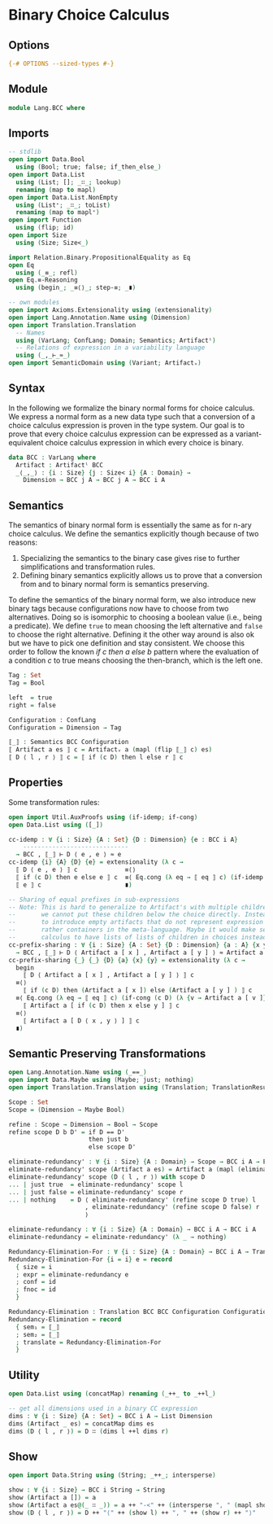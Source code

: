 # Binary Choice Calculus

## Options

```agda
{-# OPTIONS --sized-types #-}
```

## Module

```agda
module Lang.BCC where
```

## Imports

```agda
-- stdlib
open import Data.Bool
  using (Bool; true; false; if_then_else_)
open import Data.List
  using (List; []; _∷_; lookup)
  renaming (map to mapl)
open import Data.List.NonEmpty
  using (List⁺; _∷_; toList)
  renaming (map to mapl⁺)
open import Function
  using (flip; id)
open import Size
  using (Size; Size<_)

import Relation.Binary.PropositionalEquality as Eq
open Eq
  using (_≡_; refl)
open Eq.≡-Reasoning
  using (begin_; _≡⟨⟩_; step-≡; _∎)

-- own modules
open import Axioms.Extensionality using (extensionality)
open import Lang.Annotation.Name using (Dimension)
open import Translation.Translation
  -- Names
  using (VarLang; ConfLang; Domain; Semantics; Artifactˡ)
  -- Relations of expression in a variability language
  using (_,_⊢_≈_)
open import SemanticDomain using (Variant; Artifactᵥ)
```

## Syntax

In the following we formalize the binary normal forms for choice calculus. We express a normal form as a new data type such that a conversion of a choice calculus expression is proven in the type system. Our goal is to prove that every choice calculus expression can be expressed as a variant-equivalent choice calculus expression in which every choice is binary.

```agda
data BCC : VarLang where
  Artifact : Artifactˡ BCC
  _⟨_,_⟩ : {i : Size} {j : Size< i} {A : Domain} →
    Dimension → BCC j A → BCC j A → BCC i A
```

## Semantics

The semantics of binary normal form is essentially the same as for n-ary choice calculus.
We define the semantics explicitly though because of two reasons:

1. Specializing the semantics to the binary case gives rise to further simplifications and transformation rules.
2. Defining binary semantics explicitly allows us to prove that a conversion from and to binary normal form is semantics preserving.

To define the semantics of the binary normal form, we also introduce new binary tags because configurations now have to choose from two alternatives.
Doing so is isomorphic to choosing a boolean value (i.e., being a predicate).
We define `true` to mean choosing the left alternative and `false` to choose the right alternative.
Defining it the other way around is also ok but we have to pick one definition and stay consistent.
We choose this order to follow the known _if c then a else b_ pattern where the evaluation of a condition _c_ to true means choosing the then-branch, which is the left one.
```agda
Tag : Set
Tag = Bool

left  = true
right = false

Configuration : ConfLang
Configuration = Dimension → Tag

⟦_⟧ : Semantics BCC Configuration
⟦ Artifact a es ⟧ c = Artifactᵥ a (mapl (flip ⟦_⟧ c) es)
⟦ D ⟨ l , r ⟩ ⟧ c = ⟦ if (c D) then l else r ⟧ c
```

## Properties

Some transformation rules:
```agda
open import Util.AuxProofs using (if-idemp; if-cong)
open Data.List using ([_])

cc-idemp : ∀ {i : Size} {A : Set} {D : Dimension} {e : BCC i A}
    -----------------------------
  → BCC , ⟦_⟧ ⊢ D ⟨ e , e ⟩ ≈ e
cc-idemp {i} {A} {D} {e} = extensionality (λ c →
  ⟦ D ⟨ e , e ⟩ ⟧ c             ≡⟨⟩
  ⟦ if (c D) then e else e ⟧ c  ≡⟨ Eq.cong (λ eq → ⟦ eq ⟧ c) (if-idemp (c D)) ⟩
  ⟦ e ⟧ c                       ∎)

-- Sharing of equal prefixes in sub-expressions
-- Note: This is hard to generalize to Artifact's with multiple children because
--       we cannot put these children below the choice directly. Instead we would have
--       to introduce empty artifacts that do not represent expression in the object language but
--       rather containers in the meta-language. Maybe it would make sense to generalize choice
--       calculus to have lists of lists of children in choices instead of exactly one subtree per alternative.
cc-prefix-sharing : ∀ {i : Size} {A : Set} {D : Dimension} {a : A} {x y : BCC i A}
  → BCC , ⟦_⟧ ⊢ D ⟨ Artifact a [ x ] , Artifact a [ y ] ⟩ ≈ Artifact a [ D ⟨ x , y ⟩ ]
cc-prefix-sharing {_} {_} {D} {a} {x} {y} = extensionality (λ c →
  begin
    ⟦ D ⟨ Artifact a [ x ] , Artifact a [ y ] ⟩ ⟧ c
  ≡⟨⟩
    ⟦ if (c D) then (Artifact a [ x ]) else (Artifact a [ y ] ) ⟧ c
  ≡⟨ Eq.cong (λ eq → ⟦ eq ⟧ c) (if-cong (c D) (λ {v → Artifact a [ v ]}) ) ⟩
    ⟦ Artifact a [ if (c D) then x else y ] ⟧ c
  ≡⟨⟩
    ⟦ Artifact a [ D ⟨ x , y ⟩ ] ⟧ c
  ∎)
```

## Semantic Preserving Transformations

```agda
open Lang.Annotation.Name using (_==_)
open import Data.Maybe using (Maybe; just; nothing)
open import Translation.Translation using (Translation; TranslationResult)

Scope : Set
Scope = (Dimension → Maybe Bool)

refine : Scope → Dimension → Bool → Scope
refine scope D b D' = if D == D'
                      then just b
                      else scope D'

eliminate-redundancy' : ∀ {i : Size} {A : Domain} → Scope → BCC i A → BCC i A
eliminate-redundancy' scope (Artifact a es) = Artifact a (mapl (eliminate-redundancy' scope) es)
eliminate-redundancy' scope (D ⟨ l , r ⟩) with scope D
... | just true  = eliminate-redundancy' scope l
... | just false = eliminate-redundancy' scope r
... | nothing    = D ⟨ eliminate-redundancy' (refine scope D true) l
                     , eliminate-redundancy' (refine scope D false) r
                     ⟩

eliminate-redundancy : ∀ {i : Size} {A : Domain} → BCC i A → BCC i A
eliminate-redundancy = eliminate-redundancy' (λ _ → nothing)

Redundancy-Elimination-For : ∀ {i : Size} {A : Domain} → BCC i A → TranslationResult A BCC Configuration Configuration
Redundancy-Elimination-For {i = i} e = record
  { size = i
  ; expr = eliminate-redundancy e
  ; conf = id
  ; fnoc = id
  }

Redundancy-Elimination : Translation BCC BCC Configuration Configuration
Redundancy-Elimination = record
  { sem₁ = ⟦_⟧
  ; sem₂ = ⟦_⟧
  ; translate = Redundancy-Elimination-For
  }
```

## Utility

```agda
open Data.List using (concatMap) renaming (_++_ to _++l_)

-- get all dimensions used in a binary CC expression
dims : ∀ {i : Size} {A : Set} → BCC i A → List Dimension
dims (Artifact _ es) = concatMap dims es
dims (D ⟨ l , r ⟩) = D ∷ (dims l ++l dims r)
```

## Show

```agda
open import Data.String using (String; _++_; intersperse)

show : ∀ {i : Size} → BCC i String → String
show (Artifact a []) = a
show (Artifact a es@(_ ∷ _)) = a ++ "-<" ++ (intersperse ", " (mapl show es)) ++ ">-"
show (D ⟨ l , r ⟩) = D ++ "⟨" ++ (show l) ++ ", " ++ (show r) ++ "⟩"
```
